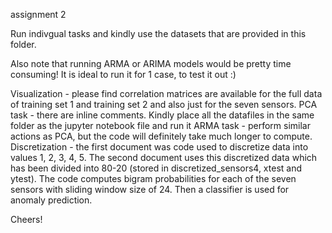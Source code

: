 assignment 2

Run indivgual tasks and kindly use the datasets that are provided in this folder.

Also note that running ARMA or ARIMA models would be pretty time consuming! It is ideal to run it for 1 case, to test it out :)

Visualization - please find correlation matrices are available for the full data of training set 1 and training set 2 and also just for the seven sensors.
PCA task - there are inline comments. Kindly place all the datafiles in the same folder as the jupyter notebook file and run it 
ARMA task - perform similar actions as PCA, but the code will definitely take much longer to compute. 
Discretization - the first document was code used to discretize data into values 1, 2, 3, 4, 5. The second document uses this discretized data which has been divided into 80-20 (stored in discretized_sensors4, xtest and ytest). The code computes bigram probabilities for each of the seven sensors with sliding window size of 24. Then a classifier is used for anomaly prediction.

Cheers!
